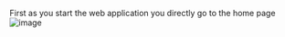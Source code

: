 First as you start the web application you directly go to the home page 
![image](https://github.com/MaheshGayakwad/StudentResultManagement/assets/111281320/c00f857a-cc25-40a3-a91a-0c76f2007a07)



